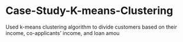 # Case-Study-K-means-Clustering
Used k-means clustering algorithm to divide customers based on their income, co-applicants’ income, and loan amou
